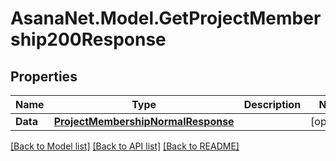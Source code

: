 # AsanaNet.Model.GetProjectMembership200Response

## Properties

Name | Type | Description | Notes
------------ | ------------- | ------------- | -------------
**Data** | [**ProjectMembershipNormalResponse**](ProjectMembershipNormalResponse.md) |  | [optional] 

[[Back to Model list]](../README.md#documentation-for-models) [[Back to API list]](../README.md#documentation-for-api-endpoints) [[Back to README]](../README.md)

